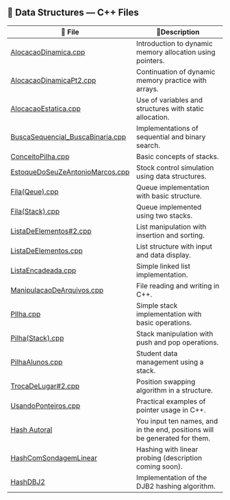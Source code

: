 ## 📂 Data Structures — C++ Files

| 📄 File| 📌Description                                                             |
| -------------------------------------------------------------------------------------------------------------------------------------------------------------------------------------- | -------------------------------------------------------------------------- |
| [AlocacaoDinamica.cpp](https://github.com/Karlos-Eduardo-Mrqs/Operational_Works/tree/main/Programming%20In%20C%2B%2B/estrutura_de_dados/AlocacaoDinamica.cpp)                          | Introduction to dynamic memory allocation using pointers.                  |
| [AlocacaoDinamicaPt2.cpp](https://github.com/Karlos-Eduardo-Mrqs/Operational_Works/tree/main/Programming%20In%20C%2B%2B/estrutura_de_dados/AlocacaoDinamicaPt2.cpp)                    | Continuation of dynamic memory practice with arrays.                       |
| [AlocacaoEstatica.cpp](https://github.com/Karlos-Eduardo-Mrqs/Operational_Works/tree/main/Programming%20In%20C%2B%2B/estrutura_de_dados/AlocacaoEstatica.cpp)                          | Use of variables and structures with static allocation.                    |
| [BuscaSequencial\_BuscaBinaria.cpp](https://github.com/Karlos-Eduardo-Mrqs/Operational_Works/tree/main/Programming%20In%20C%2B%2B/estrutura_de_dados/BuscaSequencial_BuscaBinaria.cpp) | Implementations of sequential and binary search.                           |
| [ConceitoPilha.cpp](https://github.com/Karlos-Eduardo-Mrqs/Operational_Works/tree/main/Programming%20In%20C%2B%2B/estrutura_de_dados/ConceitoPilha.cpp)                                | Basic concepts of stacks.                                                  |
| [EstoqueDoSeuZeAntonioMarcos.cpp](https://github.com/Karlos-Eduardo-Mrqs/Operational_Works/tree/main/Programming%20In%20C%2B%2B/estrutura_de_dados/EstoqueDoSeuZeAntonioMarcos.cpp)    | Stock control simulation using data structures.                            |
| [Fila(Qeue).cpp](https://github.com/Karlos-Eduardo-Mrqs/Operational_Works/tree/main/Programming%20In%20C%2B%2B/estrutura_de_dados/Fila%28Qeue%29.cpp)                                  | Queue implementation with basic structure.                                 |
| [Fila(Stack).cpp](https://github.com/Karlos-Eduardo-Mrqs/Operational_Works/tree/main/Programming%20In%20C%2B%2B/estrutura_de_dados/Fila%28Stack%29.cpp)                                | Queue implemented using two stacks.                                        |
| [ListaDeElementos#2.cpp](https://github.com/Karlos-Eduardo-Mrqs/Operational_Works/tree/main/Programming%20In%20C%2B%2B/estrutura_de_dados/ListaDeElementos#2.cpp)                      | List manipulation with insertion and sorting.                              |
| [ListaDeElementos.cpp](https://github.com/Karlos-Eduardo-Mrqs/Operational_Works/tree/main/Programming%20In%20C%2B%2B/estrutura_de_dados/ListaDeElementos.cpp)                          | List structure with input and data display.                                |
| [ListaEncadeada.cpp](https://github.com/Karlos-Eduardo-Mrqs/Operational_Works/tree/main/Programming%20In%20C%2B%2B/estrutura_de_dados/ListaEncadeada.cpp)                              | Simple linked list implementation.                                         |
| [ManipulacaoDeArquivos.cpp](https://github.com/Karlos-Eduardo-Mrqs/Operational_Works/tree/main/Programming%20In%20C%2B%2B/estrutura_de_dados/ManipulacaoDeArquivos.cpp)                | File reading and writing in C++.                                           |
| [PIlha.cpp](https://github.com/Karlos-Eduardo-Mrqs/Operational_Works/tree/main/Programming%20In%20C%2B%2B/estrutura_de_dados/PIlha.cpp)                                                | Simple stack implementation with basic operations.                         |
| [Pilha(Stack).cpp](https://github.com/Karlos-Eduardo-Mrqs/Operational_Works/tree/main/Programming%20In%20C%2B%2B/estrutura_de_dados/Pilha%28Stack%29.cpp)                              | Stack manipulation with push and pop operations.                           |
| [PilhaAlunos.cpp](https://github.com/Karlos-Eduardo-Mrqs/Operational_Works/tree/main/Programming%20In%20C%2B%2B/estrutura_de_dados/PilhaAlunos.cpp)                                    | Student data management using a stack.                                     |
| [TrocaDeLugar#2.cpp](https://github.com/Karlos-Eduardo-Mrqs/Operational_Works/tree/main/Programming%20In%20C%2B%2B/estrutura_de_dados/TrocaDeLugar#2.cpp)                              | Position swapping algorithm in a structure.                                |
| [UsandoPonteiros.cpp](https://github.com/Karlos-Eduardo-Mrqs/Operational_Works/tree/main/Programming%20In%20C%2B%2B/estrutura_de_dados/UsandoPonteiros.cpp)                            | Practical examples of pointer usage in C++.                                |
| [Hash Autoral](https://github.com/Karlos-Eduardo-Mrqs/Operational_Works/tree/main/Programming%20In%20C%2B%2B/estrutura_de_dados/HashAutoral.cpp)                                       | You input ten names, and in the end, positions will be generated for them. |
| [HashComSondagemLinear](https://github.com/Karlos-Eduardo-Mrqs/Operational_Works/tree/main/Programming%20In%20C%2B%2B/estrutura_de_dados/HashAutoral.cpp)                              | Hashing with linear probing (description coming soon).                     |
| [HashDBJ2](https://github.com/Karlos-Eduardo-Mrqs/Operational_Works/tree/main/Programming%20In%20C%2B%2B/estrutura_de_dados/HashDBJ2.cpp)                                              | Implementation of the DJB2 hashing algorithm.                              |